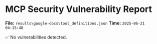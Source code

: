 # MCP Security Vulnerability Report
**File:** `results\google-docs\tool_definitions.json`
**Time:** `2025-06-21 04:15:48`

✅ No vulnerabilities detected.